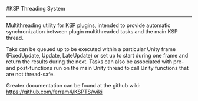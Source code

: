 #KSP Threading System

*****

Multithreading utility for KSP plugins, intended to provide automatic synchronization between plugin multithreaded tasks and the main KSP thread.

Taks can be queued up to be executed within a particular Unity frame (FixedUpdate, Update, LateUpdate) or set up to start during one frame and return the results during the next.
Tasks can also be associated with pre- and post-functions run on the main Unity thread to call Unity functions that are not thread-safe.

Greater documentation can be found at the github wiki: https://github.com/ferram4/KSPTS/wiki